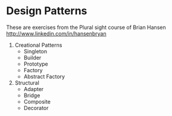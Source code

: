# Design Patterns
These are exercises from the Plural sight course of Brian Hansen http://www.linkedin.com/in/hansenbryan
1. Creational Patterns
    - Singleton 
    - Builder
    - Prototype
    - Factory
    - Abstract Factory
 2. Structural
 	- Adapter
 	- Bridge
 	- Composite
 	- Decorator